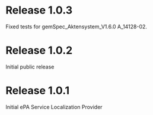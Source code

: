 # Release 1.0.3
Fixed tests for gemSpec_Aktensystem_V1.6.0 A_14128-02.

# Release 1.0.2
Initial public release

# Release 1.0.1
Initial ePA Service Localization Provider

